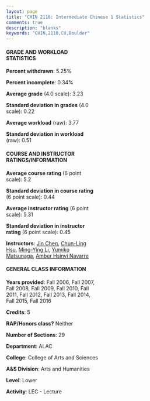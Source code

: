 ```yaml
---
layout: page
title: "CHIN 2110: Intermediate Chinese 1 Statistics"
comments: true
description: "blanks"
keywords: "CHIN,2110,CU,Boulder"
---
```

<head>
<script src="https://ajax.googleapis.com/ajax/libs/jquery/2.1.3/jquery.min.js"></script>
<script src="https://dl.dropboxusercontent.com/s/pc42nxpaw1ea4o9/highcharts.js?dl=0"></script>
<!-- <script src="../assets/js/highcharts.js"></script> -->
<style type="text/css">@font-face {
	font-family: "Bebas Neue";
	src: url(https://www.filehosting.org/file/details/544349/BebasNeue Regular.otf) format("opentype");
	}
	h1.Bebas { 
		font-family: "Bebas Neue", Verdana, Tahoma;
	}
</style>
</head>
<body>
	<div id="container" style="float: right; width: 45%; height: 88%; margin-left: 2.5%; margin-right: 2.5%;"></div>
	<script language="JavaScript">
		$(document).ready(function() {
		var chart = {type: 'column'};
		var title = {text: 'Grade Distribution'};
		var xAxis = {categories: ['A','B','C','D','F'],crosshair: true};
		var yAxis = {min: 0,title: {text: 'Percentage'}};
		var tooltip = {headerFormat: '<center><b><span style="font-size:20px">{point.key}</span></b></center>',
		               pointFormat: '<td style="padding:0"><b>{point.y:.1f}%</b></td>',
		               footerFormat: '</table>',shared: true,useHTML: true};
		var plotOptions = {column: {pointPadding: 0.0,borderWidth: 0}};  
		var credits = {enabled: false};var series= [{name: 'Percent',data: [52.56,27.91,13.72,3.96,1.85,]}];
		var json = {};
		json.chart = chart;
		json.title = title;
		json.tooltip = tooltip;
		json.xAxis = xAxis;
		json.yAxis = yAxis;  
		json.series = series;
		json.plotOptions = plotOptions;  
		json.credits = credits;
		$('#container').highcharts(json);
	});
	</script>
</body>
			   
#### GRADE AND WORKLOAD STATISTICS

**Percent withdrawn**: 5.25%

**Percent incomplete**: 0.34%

**Average grade** (4.0 scale): 3.23

**Standard deviation in grades** (4.0 scale): 0.22

**Average workload** (raw): 3.77

**Standard deviation in workload** (raw): 0.51

#### COURSE AND INSTRUCTOR RATINGS/INFORMATION

**Average course rating** (6 point scale): 5.2

**Standard deviation in course rating** (6 point scale): 0.44

**Average instructor rating** (6 point scale): 5.31

**Standard deviation in instructor rating** (6 point scale): 0.45

**Instructors**: <a href='../../instructors/Jin_Chen'>Jin Chen</a>, <a href='../../instructors/Chun-Ling_Hsu'>Chun-Ling Hsu</a>, <a href='../../instructors/Ming-Ying_Li'>Ming-Ying Li</a>, <a href='../../instructors/Yumiko_Matsunaga'>Yumiko Matsunaga</a>, <a href='../../instructors/Amber_Hsinyi_Navarre'>Amber Hsinyi Navarre</a>

#### GENERAL CLASS INFORMATION

**Years provided**: Fall 2006, Fall 2007, Fall 2008, Fall 2009, Fall 2010, Fall 2011, Fall 2012, Fall 2013, Fall 2014, Fall 2015, Fall 2016

**Credits**: 5

**RAP/Honors class?** Neither

**Number of Sections**: 29

**Department**: ALAC

**College**: College of Arts and Sciences

**A&S Division**: Arts and Humanities

**Level**: Lower

**Activity**: LEC - Lecture
